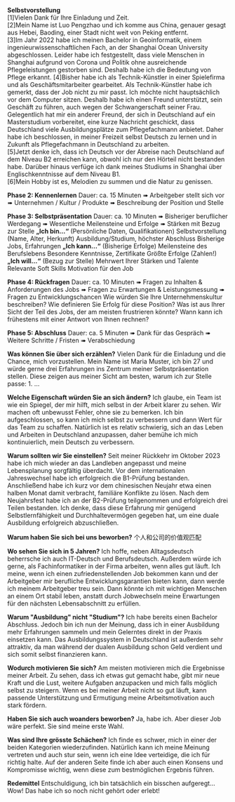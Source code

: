 **Selbstvorstellung**  
[1]Vielen Dank für Ihre Einladung und Zeit.  
[2]Mein Name ist Luo Pengzhao und ich komme aus China, genauer gesagt aus Hebei, Baoding, einer Stadt nicht weit von Peking entfernt.  
[3]Im Jahr 2022 habe ich meinen Bachelor in Geoinformatik, einem ingenieurwissenschaftlichen Fach, an der Shanghai Ocean University abgeschlossen.  Leider habe ich festgestellt, dass viele Menschen in Shanghai aufgrund von Corona und Politik ohne ausreichende Pflegeleistungen gestorben sind. Deshalb habe ich die Bedeutung von Pflege erkannt.
[4]Bisher habe ich als Technik-Künstler in einer Spielefirma und als Geschäftsmitarbeiter gearbeitet. Als Technik-Künstler habe ich gemerkt, dass der Job nicht zu mir passt. Ich möchte nicht hauptsächlich vor dem Computer sitzen. Deshalb habe ich einen Freund unterstützt, sein Geschäft zu führen, auch wegen der Schwangerschaft seiner Frau. Gelegentlich hat mir ein anderer Freund, der sich in Deutschland auf ein Masterstudium vorbereitet, eine kurze Nachricht geschickt, dass Deutschland viele Ausbildungsplätze zum Pflegefachmann anbietet. Daher habe ich beschlossen, in meiner Freizeit selbst Deutsch zu lernen und in Zukunft als Pflegefachmann in Deutschland zu arbeiten.  
[5]Jetzt denke ich, dass ich Deutsch vor der Abreise nach Deutschland auf dem Niveau B2 erreichen kann, obwohl ich nur den Hörteil nicht bestanden habe. Darüber hinaus verfüge ich dank meines Studiums in Shanghai über Englischkenntnisse auf dem Niveau B1.  
[6]Mein Hobby ist es, Melodien zu summen und die Natur zu genissen.


**Phase 2: Kennenlernen**
Dauer: ca. 15 Minuten
➠ Arbeitgeber stellt sich vor
➠ Unternehmen / Kultur / Produkte
➠ Beschreibung der Position und Stelle

**Phase 3: Selbstpräsentation**
Dauer: ca. 10 Minuten
➠ Bisheriger beruflicher Werdegang
➠ Wesentliche Meilensteine und Erfolge
➠ Stärken mit Bezug zur Stelle
**„Ich bin…“** (Persönliche Daten, Qualifikationen)
Selbstvorstellung (Name, Alter, Herkunft)
Ausbildung/Studium, höchster Abschluss
Bisherige Jobs, Erfahrungen
**„Ich kann…“** (Bisherige Erfolge)
Meilensteine des Berufslebens
Besondere Kenntnisse, Zertifikate
Größte Erfolge (Zahlen!)
**„Ich will…“** (Bezug zur Stelle)
Mehrwert Ihrer Stärken und Talente
Relevante Soft Skills
Motivation für den Job

**Phase 4: Rückfragen**
Dauer: ca. 10 Minuten
➠ Fragen zu Inhalten & Anforderungen des Jobs
➠ Fragen zu Erwartungen & Leistungsmessung
➠ Fragen zu Entwicklungschancen
Wie würden Sie Ihre Unternehmenskultur beschreiben?
Wie definieren Sie Erfolg für diese Position?
Was ist aus Ihrer Sicht der Teil des Jobs, der am meisten
frustrieren könnte?
Wann kann ich frühestens mit einer Antwort von Ihnen rechnen?

**Phase 5: Abschluss**
Dauer: ca. 5 Minuten
➠ Dank für das Gespräch
➠ Weitere Schritte / Fristen
➠ Verabschiedung

**Was können Sie über sich erzählen?**
Vielen Dank für die Einladung und die Chance, mich vorzustellen. Mein Name ist Maria Muster, ich bin 27 und würde gerne drei Erfahrungen ins Zentrum meiner Selbstpräsentation stellen. Diese zeigen aus meiner Sicht am besten, warum ich zur Stelle passe: 1. …

**Welche Eigenschaft würden Sie an sich ändern?**
Ich glaube, ein Team ist wie ein Spiegel, der mir hilft, mich selbst in der Arbeit klarer zu sehen. Wir machen oft unbewusst Fehler, ohne sie zu bemerken. Ich bin aufgeschlossen, so kann ich mich selbst zu verbessern und dann Wert für das Team zu schaffen. Natürlich ist es relativ schwierig, sich an das Leben und Arbeiten in Deutschland anzupassen, daher bemühe ich mich kontinuierlich, mein Deutsch zu verbessern.

**Warum sollten wir Sie einstellen?**
Seit meiner Rückkehr im Oktober 2023 habe ich mich wieder an das Landleben angepasst und meine Lebensplanung sorgfältig überdacht. Vor dem internationalen Jahreswechsel habe ich erfolgreich die B1-Prüfung bestanden. Anschließend habe ich kurz vor dem chinesischen Neujahr etwa einen halben Monat damit verbracht, familiäre Konflikte zu lösen. Nach dem Neujahrsfest habe ich an der B2-Prüfung teilgenommen und erfolgreich drei Teilen bestanden. Ich denke, dass diese Erfahrung mir genügend Selbstlernfähigkeit und Durchhaltevermögen gegeben hat, um eine duale Ausbildung erfolgreich abzuschließen.

**Warum haben Sie sich bei uns beworben?**
个人和公司的价值观匹配

**Wo sehen Sie sich in 5 Jahren?**
Ich hoffe, neben Alltagsdeutsch beherrsche  ich auch IT-Deutsch und Berufsdeutsch.
Außerdem würde ich gerne, als Fachinformatiker in der Firma arbeiten, wenn alles gut läuft. Ich meine, wenn ich einen zufriedenstellenden Job bekommen kann und der Arbeitgeber mir berufliche Entwicklungsgarantien bieten kann, dann werde ich meinem Arbeitgeber treu sein. Dann könnte ich mit wichtigen Menschen an einem Ort stabil leben, anstatt durch Jobwechseln meine Erwartungen für den nächsten Lebensabschnitt zu erfüllen.

**Warum "Ausbildung" nicht "Studium"?**
Ich habe bereits einen Bachelor Abschluss. Jedoch bin ich nun der Meinung, dass ich in einer Ausbildung mehr Erfahrungen sammeln und mein Gelerntes direkt in der Praxis einsetzen kann. Das Ausbildungssystem in Deutschland ist außerdem sehr attraktiv, da man während der dualen Ausbildung schon Geld verdient und sich somit selbst finanzieren kann.

**Wodurch motivieren Sie sich?**
Am meisten motivieren mich die Ergebnisse meiner Arbeit. Zu sehen, dass ich etwas gut gemacht habe, gibt mir neue Kraft und die Lust, weitere Aufgaben anzupacken und mich falls möglich selbst zu steigern. Wenn es bei meiner Arbeit nicht so gut läuft, kann passende Unterstützung und Ermutigung meine Arbeitsmotivation auch stark fördern.

**Haben Sie sich auch woanders beworben?**
Ja, habe ich. Aber dieser Job wäre perfekt. Sie sind meine erste Wahl.

**Was sind Ihre grösste Schächen?**
Ich finde es schwer, mich in einer der beiden Kategorien wiederzufinden. Natürlich kann ich meine Meinung vertreten und auch stur sein, wenn ich eine Idee verteidige, die ich für richtig halte. Auf der anderen Seite finde ich aber auch einen Konsens und Kompromisse wichtig, wenn diese zum bestmöglichen Ergebnis führen. 

**Redemittel**
Entschuldigung, ich bin tatsächlich ein bisschen aufgeregt…
Wow! Das habe ich so noch nicht gehört oder erlebt!
